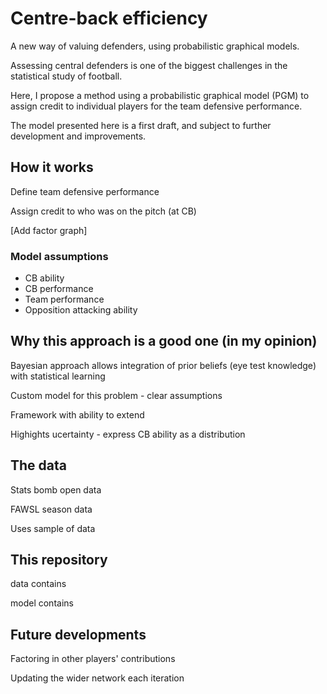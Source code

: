 # Centre-back efficiency

A new way of valuing defenders, using probabilistic graphical models.

Assessing central defenders is one of the biggest challenges in the statistical study of football.

Here, I propose a method using a probabilistic graphical model (PGM) to assign credit to individual players for the team defensive performance.

The model presented here is a first draft, and subject to further development and improvements.

## How it works

Define team defensive performance

Assign credit to who was on the pitch (at CB)

[Add factor graph]


### Model assumptions

* CB ability
* CB performance
* Team performance
* Opposition attacking ability

## Why this approach is a good one (in my opinion)

Bayesian approach allows integration of prior beliefs (eye test knowledge) with statistical learning

Custom model for this problem - clear assumptions

Framework with ability to extend

Highights ucertainty - express CB ability as a distribution

## The data

Stats bomb open data

FAWSL season data

Uses sample of data

## This repository

data contains

model contains

## Future developments

Factoring in other players' contributions

Updating the wider network each iteration
